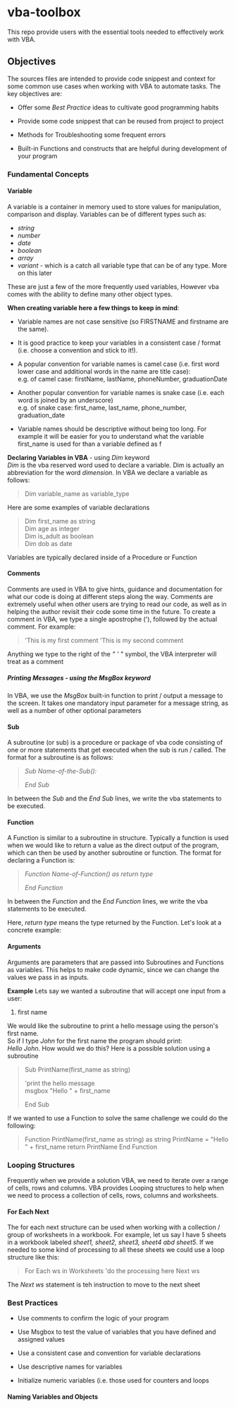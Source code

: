 # vba-toolbox
This repo provide users with the essential tools needed to effectively work with VBA.

## Objectives
The sources files are intended to provide code snippest and context for some common use cases when working with VBA to automate tasks. The key objectives are: <br>

* Offer some *Best Practice* ideas to cultivate good programming habits

* Provide some code snippest that can be reused from project to project

* Methods for Troubleshooting some frequent errors

* Built-in Functions and constructs that are helpful during development of your program

### Fundamental Concepts

#### **Variable** 
A variable is a container in memory used to store values for manipulation, comparison and display. Variables can be of different types such as: <br>
* *string*
* *number*
* *date*
* *boolean*
* *array*
* *variant* - which is a catch all variable type that can be of any type. More on this later

These are just a few of the more frequently used variables, However vba comes with the ability to define many other object types.

**When creating variable here a few things to keep in mind**: <br>

* Variable names are not case sensitive (so FIRSTNAME and firstname are the same).

* It is good practice to keep your variables in a consistent case / format (i.e. choose a convention and stick to it!).

* A popular convention for variable names is camel case (i.e. first word lower case and additional words in the name are title case): <br>
e.g. of camel case: firstName, lastName, phoneNumber, graduationDate

* Another popular convention for variable names is snake case (i.e. each word is joined by an underscore) <br>
e.g. of snake case: first_name, last_name, phone_number, graduation_date

* Variable names should be descriptive without being too long. For example it will be easier for you to understand what the variable first_name is used for than a variable defined as f

**Declaring Variables in VBA** - using *Dim* keyword <br>
*Dim* is the vba reserved word used to declare a variable. Dim is actually an abbreviation for the word *dimension*. In VBA we declare a variable as follows: <br>

>
> Dim variable_name as variable_type
>

Here are some examples of variable declarations <br>
>
> Dim first_name as string <br>
> Dim age as integer <br>
> Dim is_adult as boolean <br>
> Dim dob as date <br>
>

Variables are typically declared inside of a Procedure or Function

#### **Comments**
Comments are used in VBA to give hints, guidance and documentation for what our code is doing at different steps along the way. Comments are extremely useful when other users are trying to read our code, as well as in helping the author revisit their code some time in the future. To create a comment in VBA, we type a single apostrophe ('), followed by the actual comment. For example: <br>

> 'This is my first comment
> 'This is my second comment

Anything we type to the right of the *" ' "* symbol, the VBA interpreter will treat as a comment

##### **Printing Messages** - using the *MsgBox* keyword
In VBA, we use the *MsgBox* built-in function to print / output a message to the screen. It takes one mandatory input parameter for a message string, as well as a number of other optional parameters 



#### **Sub**
A subroutine (or sub) is a procedure or package of vba code consisting of one or more statements that get executed when the sub is run / called. The format for a subroutine is as follows: <br>

> 
> *Sub Name-of-the-Sub():*
>
> *End Sub*

In between the *Sub* and the *End Sub* lines, we write the vba statements to be executed.

#### **Function**
A Function is similar to a subroutine in structure. Typically a function is used when we would like to return a value as the direct output of the program, which can then be used by another subroutine or function. The format for declaring a Function is:

>
> *Function Name-of-Function() as return type* 
>
> *End Function* 

In between the *Function* and the *End Function* lines, we write the vba statements to be executed.

 Here, *return type* means the type returned by the Function. Let's look at a concrete example: <br>
 
#### **Arguments**
Arguments are parameters that are passed into Subroutines and Functions as variables. This helps to make code dynamic, since we can change the values we pass in as inputs. 

 **Example**
 Lets say we wanted a subroutine that will accept one input from a user: <br>
 1. first name
 
 We would like the subroutine to print a hello message using the person's first name. <br>
 So if I type *John* for the first name the program should print: <br>
 *Hello John*. How would we do this? Here is a possible solution using a subroutine<br>
 
 >Sub PrintName(first_name as string)
 >
 >'print the hello message <br>
 >msgbox "Hello " + first_name
 >
 >End Sub

 If we wanted to use a Function to solve the same challenge we could do the following: <br>
 
 > Function PrintName(first_name as string) as string
 >    PrintName = "Hello " + first_name
 >  return PrintName
 > End Function 


### Looping Structures
Frequently when we provide a solution VBA, we need to iterate over a range of  cells, rows and columns. VBA provides Looping structures to help when we need to process a collection of cells, rows, columns and worksheets.

#### For Each Next
The for each next structure can be used when working with a collection / group of worksheets in a workbook. For example, let us say I have 5 sheets in a workbook labeled *sheet1, sheet2, sheet3, sheet4 abd sheet5*. If we needed to some kind of processing to all these sheets we could use a loop structure like this: <br>

> For Each ws in Worksheets
>  'do the processing here
> Next ws 

The *Next ws* statement is teh instruction to move to the next sheet



### Best Practices

* Use comments to confirm the logic of your program 

* Use Msgbox to test the value of variables that you have defined and assigned values

* Use a consistent case and convention for variable declarations

* Use descriptive names for variables

* Initialize numeric variables (i.e. those used for counters and loops

#### Naming Variables and Objects
